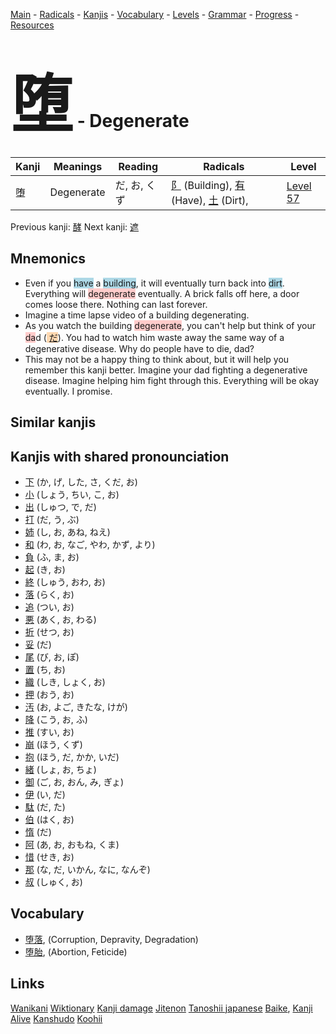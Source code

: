 <style> bigfont {font-size: 100px}</style>
[Main](../README.md) -
[Radicals](../radicals.md) -
[Kanjis](../kanjis.md) -
[Vocabulary](../vocabulary.md) -
[Levels](../levels.md) -
[Grammar](../grammar.md) - 
[Progress](../progress.md) -
[Resources](../resources.md)
# <bigfont> 堕</bigfont> - Degenerate 

| Kanji | Meanings | Reading | Radicals | Level |
| --- | --- | --- | --- | --- |
| 堕 | Degenerate | だ, お, くず | [阝](../radicals/阝.md) (Building), [有](../radicals/有.md) (Have), [土](../radicals/土.md) (Dirt),  | [Level 57](../levels/wk_level57.md) |

Previous kanji: [酵](酵.md) Next kanji: [遮](遮.md) 

## Mnemonics
 * Even if you <span style="background-color:#ADD8E6"> have</span> a <span style="background-color:#ADD8E6"> building</span>, it will eventually turn back into <span style="background-color:#ADD8E6"> dirt</span>. Everything will <span style="background-color:#ffcccb"> degenerate</span> eventually. A brick falls off here, a door comes loose there. Nothing can last forever.
* Imagine a time lapse video of a building degenerating.
* As you watch the building <span style="background-color:#ffcccb"> degenerate</span>, you can't help but think of your <span style="background-color:#ffcccb"> da</span>d (<span style="background-color:#fed8b1"> [だ](https://jisho.org/search/だ)</span>). You had to watch him waste away the same way of a degenerative disease. Why do people have to die, dad?
* This may not be a happy thing to think about, but it will help you remember this kanji better. Imagine your dad fighting a degenerative disease. Imagine helping him fight through this. Everything will be okay eventually. I promise.


## Similar kanjis
 


## Kanjis with shared pronounciation
 * [下](下.md) (か, げ, した, さ, くだ, お)
* [小](小.md) (しょう, ちい, こ, お)
* [出](出.md) (しゅつ, で, だ)
* [打](打.md) (だ, う, ぶ)
* [姉](姉.md) (し, お, あね, ねえ)
* [和](和.md) (わ, お, なご, やわ, かず, より)
* [負](負.md) (ふ, ま, お)
* [起](起.md) (き, お)
* [終](終.md) (しゅう, おわ, お)
* [落](落.md) (らく, お)
* [追](追.md) (つい, お)
* [悪](悪.md) (あく, お, わる)
* [折](折.md) (せつ, お)
* [妥](妥.md) (だ)
* [尾](尾.md) (び, お, ぽ)
* [置](置.md) (ち, お)
* [織](織.md) (しき, しょく, お)
* [押](押.md) (おう, お)
* [汚](汚.md) (お, よご, きたな, けが)
* [降](降.md) (こう, お, ふ)
* [推](推.md) (すい, お)
* [崩](崩.md) (ほう, くず)
* [抱](抱.md) (ほう, だ, かか, いだ)
* [緒](緒.md) (しょ, お, ちょ)
* [御](御.md) (ご, お, おん, み, ぎょ)
* [伊](伊.md) (い, だ)
* [駄](駄.md) (だ, た)
* [伯](伯.md) (はく, お)
* [惰](惰.md) (だ)
* [阿](阿.md) (あ, お, おもね, くま)
* [惜](惜.md) (せき, お)
* [那](那.md) (な, だ, いかん, なに, なんぞ)
* [叔](叔.md) (しゅく, お)



## Vocabulary
 * [堕落](../vocabulary/堕.md), (Corruption, Depravity, Degradation)
* [堕胎](../vocabulary/堕.md), (Abortion, Feticide)




## Links 


[Wanikani](https://www.wanikani.com/kanji/堕)
[Wiktionary](https://en.wiktionary.org/wiki/堕)
[Kanji damage](http://www.kanjidamage.com/kanji/search?utf8=✓&q=堕)
[Jitenon](https://jitenon.com/kanji/堕)
[Tanoshii japanese](https://www.tanoshiijapanese.com/dictionary/kanji.cfm?k=堕)
[Baike](https://baike.baidu.com/item/堕),
[Kanji Alive](https://app.kanjialive.com/堕)
[Kanshudo](https://www.kanshudo.com/searchmn?q=堕)
[Koohii](https://kanji.koohii.com/study/kanji/堕)
